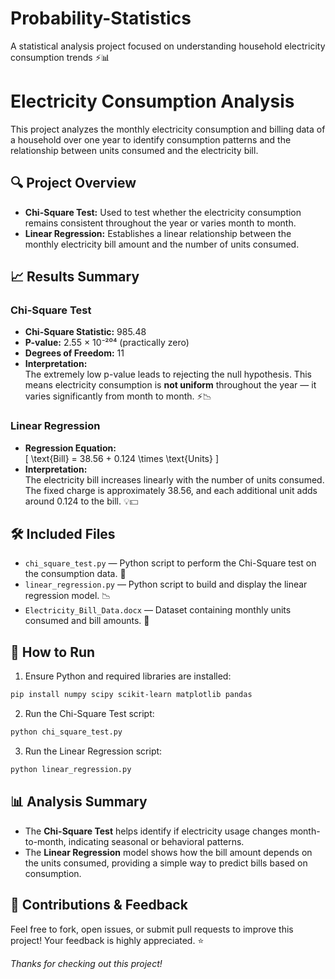# Probability-Statistics  

A statistical analysis project focused on understanding household electricity consumption trends ⚡📊

# Electricity Consumption Analysis

This project analyzes the monthly electricity consumption and billing data of a household over one year to identify consumption patterns and the relationship between units consumed and the electricity bill.

## 🔍 Project Overview

- **Chi-Square Test:** Used to test whether the electricity consumption remains consistent throughout the year or varies month to month.
- **Linear Regression:** Establishes a linear relationship between the monthly electricity bill amount and the number of units consumed.

## 📈 Results Summary

### Chi-Square Test

- **Chi-Square Statistic:** 985.48  
- **P-value:** 2.55 × 10⁻²⁰⁴ (practically zero)  
- **Degrees of Freedom:** 11  
- **Interpretation:**  
  The extremely low p-value leads to rejecting the null hypothesis. This means electricity consumption is **not uniform** throughout the year — it varies significantly from month to month. ⚡📉

### Linear Regression

- **Regression Equation:**  
  \[
  \text{Bill} = 38.56 + 0.124 \times \text{Units}
  \]  
- **Interpretation:**  
  The electricity bill increases linearly with the number of units consumed. The fixed charge is approximately 38.56, and each additional unit adds around 0.124 to the bill. 💡💵

## 🛠️ Included Files

- `chi_square_test.py` — Python script to perform the Chi-Square test on the consumption data. 🧪
- `linear_regression.py` — Python script to build and display the linear regression model. 📉
- `Electricity_Bill_Data.docx` — Dataset containing monthly units consumed and bill amounts. 📄

## 🚀 How to Run

1. Ensure Python and required libraries are installed:  
```bash
pip install numpy scipy scikit-learn matplotlib pandas
````

2. Run the Chi-Square Test script:

```bash
python chi_square_test.py
```

3. Run the Linear Regression script:

```bash
python linear_regression.py
```

## 📊 Analysis Summary

* The **Chi-Square Test** helps identify if electricity usage changes month-to-month, indicating seasonal or behavioral patterns.
* The **Linear Regression** model shows how the bill amount depends on the units consumed, providing a simple way to predict bills based on consumption.

## 🙌 Contributions & Feedback

Feel free to fork, open issues, or submit pull requests to improve this project! Your feedback is highly appreciated. ⭐

*Thanks for checking out this project!*

